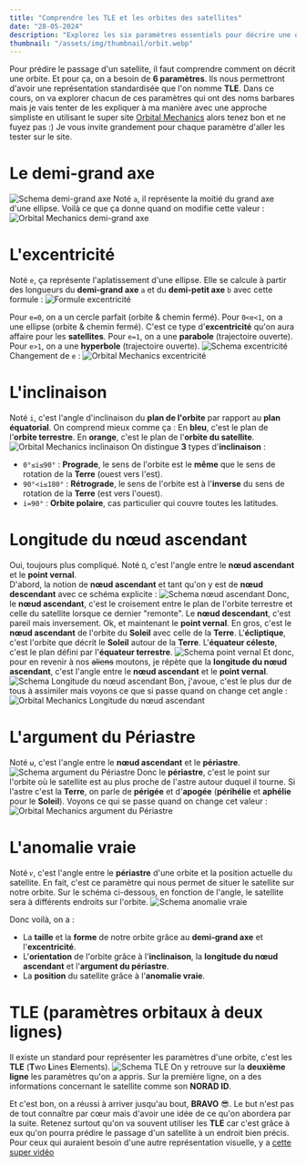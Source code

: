 ```yaml
---
title: "Comprendre les TLE et les orbites des satellites"
date: "28-05-2024"
description: "Explorez les six paramètres essentiels pour décrire une orbite et la représentation standardisée des TLE pour prédire le passage des satellites."
thumbnail: "/assets/img/thumbnail/orbit.webp"
---
```

Pour prédire le passage d'un satellite, il faut comprendre comment on décrit une orbite. Et pour ça, on a besoin de **6 paramètres**. Ils nous permettront d'avoir une représentation standardisée que l'on nomme **TLE**.
Dans ce cours, on va explorer chacun de ces paramètres qui ont des noms barbares mais je vais tenter de les expliquer à ma manière avec une approche simpliste en utilisant le super site [Orbital Mechanics](https://orbitalmechanics.info/) alors tenez bon et ne fuyez pas :) 
Je vous invite grandement pour chaque paramètre d'aller les tester sur le site.

# Le demi-grand axe
![Schema demi-grand axe](../../../assets/img/pages/space/satellite/orbit/orbit1.svg)
Noté `a`, il représente la moitié du grand axe d'une ellipse.
Voilà ce que ça donne quand on modifie cette valeur : 
![Orbital Mechanics demi-grand axe](../../../assets/img/pages/space/satellite/orbit/orbit2.webp)

# L'excentricité
Noté `e`, ça représente l'aplatissement d'une ellipse. Elle se calcule à partir des longueurs du **demi-grand axe** `a` et du **demi-petit axe** `b` avec cette formule : 
![Formule excentricité](../../../assets/img/pages/space/satellite/orbit/orbit5.svg)

Pour `e=0`, on a un cercle parfait (orbite & chemin fermé).
Pour `0<e<1`, on a une ellipse (orbite & chemin fermé). C'est ce type d'**excentricité** qu'on aura affaire pour les **satellites**.
Pour `e=1`, on a une **parabole** (trajectoire ouverte).
Pour `e>1`, on a une **hyperbole** (trajectoire ouverte).
![Schema excentricité](../../../assets/img/pages/space/satellite/orbit/orbit3.svg)
Changement de `e` :
![Orbital Mechanics excentricité](../../../assets/img/pages/space/satellite/orbit/orbit4.webp)

# L'inclinaison
Noté `i`, c'est l'angle d'inclinaison du **plan de l'orbite** par rapport au **plan équatorial**. 
On comprend mieux comme ça : 
En **bleu**, c'est le plan de l'**orbite terrestre**.
En **orange**, c'est le plan de l'**orbite du satellite**.
![Orbital Mechanics inclinaison](../../../assets/img/pages/space/satellite/orbit/orbit6.webp)
On distingue **3** types d'**inclinaison** : 
- `0°≤i≤90°` : **Prograde**, le sens de l'orbite est le **même** que le sens de rotation de la **Terre** (ouest vers l'est).
- `90°<i≤180°` : **Rétrograde**, le sens de l'orbite est à l'**inverse** du sens de rotation de la **Terre** (est vers l'ouest).
- `i=90°` : **Orbite polaire**, cas particulier qui couvre toutes les latitudes. 
  
# Longitude du nœud ascendant
Oui, toujours plus compliqué. Noté `Ω`, c'est l'angle entre le **nœud ascendant** et le **point vernal**.  
D'abord, la notion de **nœud ascendant** et tant qu'on y est de **nœud descendant** avec ce schéma explicite :
![Schema nœud ascendant](../../../assets/img/pages/space/satellite/orbit/orbit7.svg)
Donc, le **nœud ascendant**, c'est le croisement entre le plan de l'orbite terrestre et celle du satellite lorsque ce dernier "remonte".
Le **nœud descendant**, c'est pareil mais inversement. 
Ok, et maintenant le **point vernal**. En gros, c'est le **nœud ascendant** de l'orbite du **Soleil** avec celle de la **Terre**.
L'**écliptique**, c'est l'orbite que décrit le **Soleil** autour de la **Terre**. 
L'**équateur céleste**, c'est le plan défini par l'**équateur terrestre**.
![Schema point vernal](../../../assets/img/pages/space/satellite/orbit/orbit8.svg)
Et donc, pour en revenir à nos ~~aliens~~ moutons, je répète que la **longitude du nœud ascendant**,  c'est l'angle entre le **nœud ascendant** et le **point vernal**. 
![Schema Longitude du nœud ascendant](../../../assets/img/pages/space/satellite/orbit/orbit14.svg)
Bon, j'avoue, c'est le plus dur de tous à assimiler mais voyons ce que si passe quand on change cet angle : 
![Orbital Mechanics Longitude du nœud ascendant](../../../assets/img/pages/space/satellite/orbit/orbit9.webp)

# L'argument du Périastre
Noté `ω`, c'est l'angle entre le **nœud ascendant** et le **périastre**. 
![Schema argument du Périastre](../../../assets/img/pages/space/satellite/orbit/orbit10.svg)
Donc le **périastre**, c'est le point sur l'orbite où le satellite est au plus proche de l'astre autour duquel il tourne. 
Si l'astre c'est la **Terre**, on parle de **périgée** et d'**apogée** (**périhélie** et **aphélie** pour le **Soleil**).
Voyons ce qui se passe quand on change cet valeur : 
![Orbital Mechanics argument du Périastre](../../../assets/img/pages/space/satellite/orbit/orbit11.webp)

# L'anomalie vraie
Noté `𝜈`, c'est l'angle entre le **périastre** d'une orbite et la position actuelle du satellite. En fait, c'est ce paramètre qui nous permet de situer le satellite sur notre orbite. Sur le schéma ci-dessous, en fonction de l'angle, le satellite sera à différents endroits sur l'orbite.
![Schema anomalie vraie](../../../assets/img/pages/space/satellite/orbit/orbit12.svg)

Donc voilà, on a : 
- La **taille** et la **forme** de notre orbite grâce au **demi-grand axe** et l'**excentricité**.
- L'**orientation** de l'orbite grâce à l'**inclinaison**, la **longitude du nœud ascendant** et l'**argument du périastre**.
- La **position** du satellite grâce à l'**anomalie vraie**.
  
# TLE (paramètres orbitaux à deux lignes)
Il existe un standard pour représenter les paramètres d'une orbite, c'est les **TLE** (**T**wo **L**ines **E**lements). 
![Schema TLE](../../../assets/img/pages/space/satellite/orbit/orbit13.png)
On y retrouve sur la **deuxième ligne** les paramètres qu'on a appris. 
Sur la première ligne, on a des informations concernant le satellite comme son **NORAD ID**. 


Et c'est bon, on a réussi à arriver jusqu'au bout, **BRAVO** 😎.
Le but n'est pas de tout connaître par cœur mais d'avoir une idée de ce qu'on abordera par la suite. 
Retenez surtout qu'on va souvent utiliser les **TLE** car c'est grâce à eux qu'on pourra prédire le passage d'un satellite à un endroit bien précis. 
Pour ceux qui auraient besoin d'une autre représentation visuelle, y a [cette super vidéo](https://www.youtube.com/watch?v=QZrYaKwZwhI)
